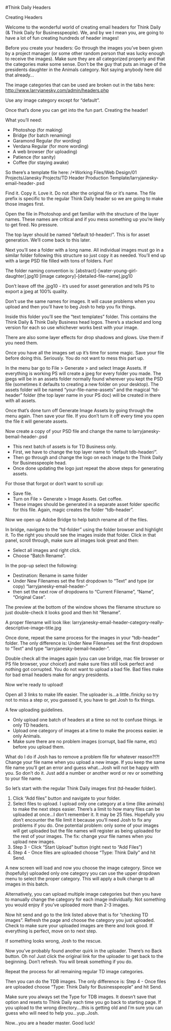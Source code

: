 #Think Daily Headers


Creating Headers

Welcome to the wonderful world of creating email headers for Think Daily (& Think Daily for Businesspeople). We, and by we I mean you, are going to have a lot of fun creating hundreds of header images!

Before you create your headers:
Go through the images you’ve been given by a project manager (or some other random person that was lucky enough to receive the images). Make sure they are all categorized properly and that the categories make some sense. Don’t be the guy that puts an image of the presidents daughter in the Animals category. Not saying anybody here did that already... 

The image categories that can be used are broken out in the tabs here: 
http://www.larryjanesky.com/admin/headers.php

Use any image category except for “default”. 

Once that’s done you can get into the fun part. Creating the header!


What you’ll need:
- Photoshop (for making)
- Bridge (for batch renaming)
- Garamond Regular (for wording)
- Verdana Regular (for more wording)
- A web browser (for uploading)
- Patience (for sanity)
- Coffee (for staying awake)

So there’s a template file here:
/*Working Files/Web Design/01 Projects/Janesky Projects/TD Header Production Template/larryjanesky-email-header-.psd

Find it. Copy it. Love it. Do not alter the original file or it’s name. The file prefix is specific to the regular Think Daily header so we are going to make those images first.

Open the file in Photoshop and get familiar with the structure of the layer names. These names are critical and if you mess something up you’re likely to get fired. No pressure. 

The top layer should be named “default td-header/”. This is for asset generation. We’ll come back to this later.

Next you’ll see a folder with a long name. All individual images must go in a similar folder following this structure so just copy it as needed. You’ll end up with a large PSD file filled with tons of folders. Fun!

The folder naming convention is:
[abstract]-[water-young-girl-daughter].jpg10
[image category]-[detailed-file-name].jpg10

Don’t leave off the .jpg10 - it’s used for asset generation and tells PS to export a jpeg at 100% quality.

Don’t use the same names for images. It will cause problems when you upload and then you’ll have to beg Josh to help you fix things. 

Inside this folder you’ll see the “text templates” folder. This contains the Think Daily & Think Daily Business head logos. There’s a stacked and long version for each so use whichever works best with your image.

There are also some layer effects for drop shadows and glows. Use them if you need them. 

Once you have all the images set up it’s time for some magic.
Save your file before doing this. Seriously. You do not want to mess this part up. 

In the menu bar go to File > Generate > and select Image Assets. If everything is working PS will create a jpeg for every folder you made. The jpegs will be in an assets folder normally found wherever you kept the PSD file (sometimes it defaults to creating a new folder on your desktop). The assets folder will be named “your-file-name-assets” and the magical “td-header” folder (the top layer name in your PS doc) will be created in there with all assets.

Once that’s done turn off Generate Image Assets by going through the menu again. Then save your file. If you don’t turn it off every time you open the file it will generate assets.  

Now create a copy of your PSD file and change the name to larryjanesky-bemail-header-.psd


- This next batch of assets is for TD Business only.
- First, we have to change the top layer name to “default tdb-header/”.
- Then go through and change the logo on each image to the Think Daily for Businesspeople  head.
- Once done updating the logo just repeat the above steps for generating assets. 

For those that forgot or don’t want to scroll up:

- Save file.
- Turn on File > Generate > Image Assets. Get coffee.
- These images should be generated in a separate asset folder specific for this file. Again, magic creates the folder “tdb-header”.


Now we open up Adobe Bridge to help batch rename all of the files.

In bridge, navigate to the “td-folder” using the folder browser and highlight it. To the right you should see the images inside that folder. Click in that panel, scroll through, make sure all images look great and then:


- Select all images and right click. 
- Choose “Batch Rename”. 

In the pop-up select the following:

- Destination: Rename in same folder
- Under New Filenames set the first dropdown to “Text” and type (or copy) “larryjanesky-email-header-”
- then set the next row of dropdowns to “Current Filename”, “Name”, “Original Case”.

The preview at the bottom of the window shows the filename structure so just double-check it looks good and then hit “Rename”.

A proper filename will look like:
larryjanesky-email-header-category-really-descriptive-image-title.jpg

Once done, repeat the same process for the images in your “tdb-header” folder.
The only difference is:
Under New Filenames set the first dropdown to “Text” and type “larryjanesky-bemail-header-”.

Double check all the images again (you can use bridge, mac file browser or PS file browser, your choice!) and make sure files still look perfect and nothing got corrupted. You do not want to upload a bad file. Bad files make for bad email headers make for angry presidents. 


Now we’re ready to upload!

 

Open all 3 links to make life easier. 
The uploader is...a little..finicky so try not to miss a step or, you guessed it, you have to get Josh to fix things.

A few uploading guidelines. 

- Only upload one batch of headers at a time so not to confuse things. ie only TD headers.
- Upload one category of images at a time to make the process easier. ie only Animals.
- Make sure there are no problem images (corrupt, bad file name, etc) before you upload them. 

What do I do if Josh has to remove a problem file for whatever reason?!?!
Change your file name when you upload a new image. If you keep the same file name you’ll get an error and guess what...Josh will not be happy with you. So don’t do it. Just add a number or another word or rev or something to your file name.

So let’s start with the regular Think Daily images first (td-header folder).

1. Click “Add files” button and navigate to your folder.
2. Select files to upload. I upload only one category at a time (like animals) to make the next steps easier. There’s a limit to how many files can be uploaded at once…I don’t remember it. It may be 25 files. Hopefully you don’t encounter the file limit it because you’ll need Josh to fix any problems if you do. 
  One potential problem: only some of your images will get uploaded but the file names will register as being uploaded for the rest of your images. 
  The fix: change your file names when you upload new images.
3. Step 3 - Click “Start Upload” button (right next to “Add Files”)
4. Step 4 - Once files are uploaded choose “Type: Think Daily” and hit Send.

A new screen will load and now you choose the image category. Since we (hopefully) uploaded only one category you can use the upper dropdown menu to select the proper category. This will apply a bulk change to all images in this batch. 

Alternatively, you can upload multiple image categories but then you have to manually change the category for each image individually. Not something you would enjoy if you’ve uploaded more than 2-3 images. 

Now hit send and go to the link listed above that is for “checking TD images”. Refresh the page and choose the category you just uploaded. Check to make sure your uploaded images are there and look good. If everything is perfect, move on to next step.

If something looks wrong, Josh to the rescue. 

Now you’ve probably found another quirk in the uploader. There’s no Back button. Oh no!
Just click the original link for the uploader to get back to the beginning. Don’t refresh. You will break something if you do. 

Repeat the process for all remaining regular TD image categories.

Then you can do the TDB images. 
The only difference is:
Step 4 - Once files are uploaded choose “Type: Think Daily for Businesspeople” and hit Send.

Make sure you always set the Type for TDB images. It doesn’t save that option and resets to Think Daily each time you go back to starting page. If you upload to the wrong directory….this is getting old and I’m sure you can guess who will need to help you…yup..Josh.

Now…you are a header master. Good luck!
